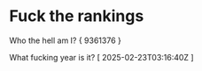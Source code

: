 # Fuck the rankings

Who the hell am I?
{ 9361376 }

What fucking year is it?
[ 2025-02-23T03:16:40Z ]
